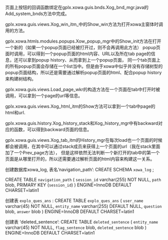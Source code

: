 页面上按钮的回调函数绑定在gplx.xowa.guis.bnds.Xog_bnd_mgr.java的Add_system_bnds方法中完成。

gplx.xowa.guis.views.Xog_win_itm_中的Show_win方法为打开xowa主窗体时调用的方法。

gplx.xowa.htmls.modules.popups.Xow_popup_mgr中的Show_init方法在打开一个新的（如果一个popup页面已经被打开过，则不会再调用此方法）
popup页面时调用，可以得到一个popup页面的html内容、URL以及所在tab page的信息，还可以拿到popup history、从而拿到上一个popup页面，
同一个tab页面上的所有popup页面会存储在一个list当中。但是由于xowa中似乎并没有存储树型的popup页面结构，所以还是需要通过解析popup页面的html、配合popup history来构建树结构。

gplx.xowa.guis.views.Load_page_wkr的构造方法在一个页面在tab中打开时被调用，可以拿到一个page的url等信息。

gplx.xowa.guis.views.Xog_html_itm的Show方法可以拿到一个tab中page的html和url.

gplx.xowa.guis.history.Xog_history_stack和Xog_history_mgr中有backward对应的函数，可以得到backward页面的信息。

gplx.xowa.guis.views.Xog_tab_itm的History_mgr在每次load也一个页面的时候都会被调用，在其中可以通过stack成员来获得上一个页面的url（我在stack里面加了一个Prev_page方法），
但是这样依然无法判断一个新打开的tab中的第一个页面是从哪里打开的，所以还需要通过解析页面的html内容来构建这一关系。

创建数据库xowa_log, 表名‘navigation_path’:
CREATE SCHEMA `xowa_log` ;

CREATE TABLE `navigation_path` (
  `session_id` varchar(255) NOT NULL,
  `path` blob,
  PRIMARY KEY (`session_id`)
) ENGINE=InnoDB DEFAULT CHARSET=latin1

创建表 `explo_ques_ans` :
CREATE TABLE `explo_ques_ans` (
  `user_name` varchar(45) NOT NULL,
  `entity_name` varchar(255) DEFAULT NULL,
  `question` blob,
  `answer` blob
) ENGINE=InnoDB DEFAULT CHARSET=latin1

创建表 ‘deleted_sentence’: 
CREATE TABLE `deleted_sentence` (
  `entity_name` varchar(45) NOT NULL,
  `flag_sentence` blob,
  `deleted_sentence` blob
) ENGINE=InnoDB DEFAULT CHARSET=latin1
